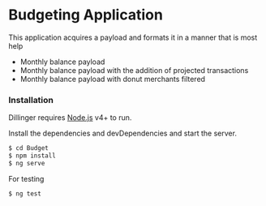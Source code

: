 # Budgeting Application

This application acquires a payload and formats it in a manner that is most help

  - Monthly balance payload
  - Monthly balance payload with the addition of projected transactions
  - Monthly balance payload with donut merchants filtered

### Installation

Dillinger requires [Node.js](https://nodejs.org/) v4+ to run.

Install the dependencies and devDependencies and start the server.

```sh
$ cd Budget
$ npm install
$ ng serve
```

For testing

```sh
$ ng test
```
